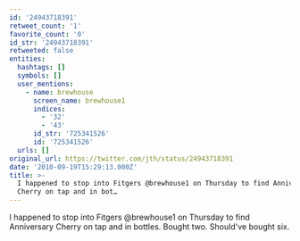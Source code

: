 ```yaml
---
id: '24943718391'
retweet_count: '1'
favorite_count: '0'
id_str: '24943718391'
retweeted: false
entities:
  hashtags: []
  symbols: []
  user_mentions:
    - name: brewhouse
      screen_name: brewhouse1
      indices:
        - '32'
        - '43'
      id_str: '725341526'
      id: '725341526'
  urls: []
original_url: https://twitter.com/jth/status/24943718391
date: '2010-09-19T15:29:13.000Z'
title: >-
  I happened to stop into Fitgers @brewhouse1 on Thursday to find Anniversary
  Cherry on tap and in bot…
---
```


I happened to stop into Fitgers @brewhouse1 on Thursday to find Anniversary Cherry on tap and in bottles. Bought two. Should've bought six.